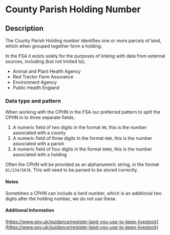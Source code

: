 # County Parish Holding Number

## Description
The County Parish Holding number identifies one or more parcels of land, which when grouped together form a holding.

In the FSA it exists solely for the purposes of linking with data from external sources, including (but not limited to);
-   Animal and Plant Health Agency
-   Red Tractor Farm Assurance
-   Environment Agency
-   Public Health England

### Data type and pattern
When working with the CPHN in the FSA our preferred pattern to split the CPHN in to three separate fields;
1. A numeric field of two digits in the format `00`, this is the number associated with a county
2. A numeric field of three digits in the format `000`, this is the number associated with a parish
3. A numeric field of four digits in the format `0000`, this is the number associated with a holding

Often the CPHN will be provided as an alphanumeric string, in the format `01/234/5678`. This will need to be parsed to be stored correctly.

#### Notes
Sometimes a CPHN can include a herd number, which is an additional two digits after the holding number, we do not use these.

#### Additional Information
[https://www.gov.uk/guidance/register-land-you-use-to-keep-livestock](https://www.gov.uk/guidance/register-land-you-use-to-keep-livestock)
